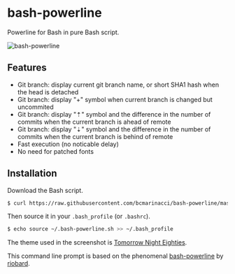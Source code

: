 # bash-powerline

Powerline for Bash in pure Bash script.

![bash-powerline](https://raw.github.com/bcmarinacci/bash-powerline/master/tomorrow-night-eighties.png)

## Features

* Git branch: display current git branch name, or short SHA1 hash when the head is detached
* Git branch: display "+" symbol when current branch is changed but uncommited
* Git branch: display "⇡" symbol and the difference in the number of commits when the current branch is ahead of remote
* Git branch: display "⇣" symbol and the difference in the number of commits when the current branch is behind of remote
* Fast execution (no noticable delay)
* No need for patched fonts

## Installation

Download the Bash script.
```bash
$ curl https://raw.githubusercontent.com/bcmarinacci/bash-powerline/master/bash-powerline.sh > ~/.bash-powerline.sh
```

Then source it in your `.bash_profile` (or `.bashrc`).
```bash
$ echo source ~/.bash-powerline.sh >> ~/.bash_profile
```

The theme used in the screenshot is [Tomorrow Night Eighties](https://github.com/chriskempson/tomorrow-theme/tree/master/OS%20X%20Terminal).

This command line prompt is based on the phenomenal [bash-powerline](http://learn.makerpass.com/groups/mks-52/courses/reactorcore/course.syllabus?s=3&p=5) by [riobard](https://github.com/riobard).
